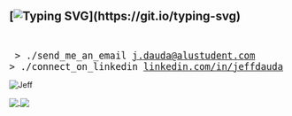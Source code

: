 ## [![Typing SVG](https://readme-typing-svg.demolab.com/?lines=Hi+...+Welcome...)](https://git.io/typing-svg)
</br>

<big><pre>
&#62; ./send_me_an_email
[j.dauda@alustudent.com](mailto:j.dauda@alustudent.com)
&#62; ./connect_on_linkedin
[linkedin.com/in/jeffdauda](https://linkedin.com/in/jeffdauda)
</pre></big>
<p align="left"> <img src="https://komarev.com/ghpvc/?username=jefftrojan&label=Profile%20views&color=0e75b6&style=flat" alt="Jeff" /> </p>


<a href="https://jefftrojan.github.io">
  <img align="center" src="https://github-readme-stats.vercel.app/api?username=jefftrojan&show_icons=true&theme=dark&count_private=true&hide=stars" />
</a>
<a href="https://github.com/jefftrojan.github.io">
  <img align="center" src="https://github-readme-stats.vercel.app/api/top-langs/?username=trojan0x&layout=compact&langs_count=8&hide=css,html&theme=dark" />
</a>
